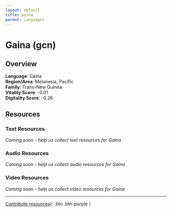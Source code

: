 ```yaml
---
layout: default
title: Gaina
parent: Languages
---
```


# Gaina (gcn)

## Overview

**Language**: Gaina  
**Region/Area**: Melanesia, Pacific  
**Family**: Trans-New Guinea  
**Vitality Score**: -0.01  
**Digitality Score**: -0.26  

## Resources

### Text Resources
*Coming soon - help us collect text resources for Gaina*

### Audio Resources
*Coming soon - help us collect audio resources for Gaina*

### Video Resources
*Coming soon - help us collect video resources for Gaina*

---

[Contribute resources](https://fairtrain.github.io/){: .btn .btn-purple }
